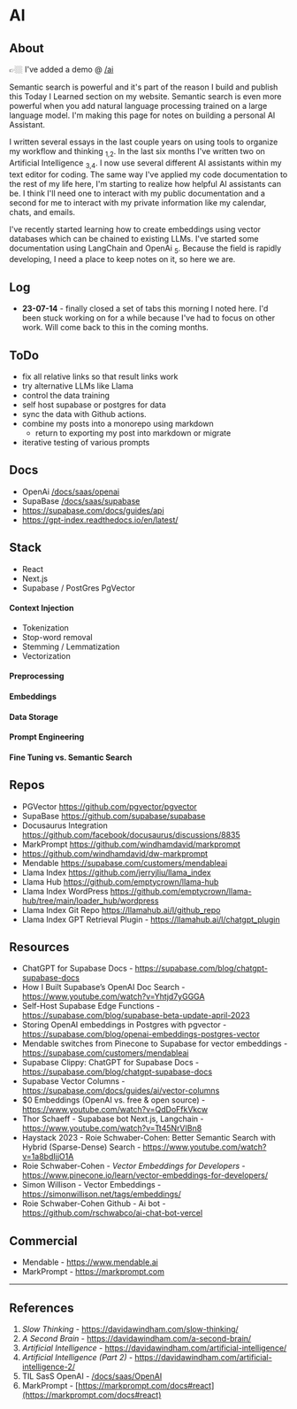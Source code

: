 # AI

## About

👉🏼 I've added a demo @ [/ai](/ai)

Semantic search is powerful and it's part of the reason I build and publish this Today I Learned section on my website. Semantic search is even more powerful when you add natural language processing trained on a large language model. I'm making this page for notes on building a personal AI Assistant. 

I written several essays in the last couple years on using tools to organize my workflow and thinking <sub>1,2</sub>. In the last six months I've written two on Artificial Intelligence <sub>3,4</sub>. I now use several different AI assistants within my text editor for coding. The same way I've applied my code documentation to the rest of my life here, I'm starting to realize how helpful AI assistants can be. I think I'll need one to interact with my public documentation and a second for me to interact with my private information like my calendar, chats, and emails.  

I've recently started learning how to create embeddings using vector databases which can be chained to existing LLMs. I've started some documentation using LangChain and OpenAi <sub>5</sub>. Because the field is rapidly developing, I need a place to keep notes on it, so here we are. 

## Log

- **23-07-14** - finally closed a set of tabs this morning I noted here. I'd been stuck working on for a while because I've had to focus on other work. Will come back to this in the coming months. 

## ToDo

- fix all relative links so that result links work
- try alternative LLMs like Llama
- control the data training 
- self host supabase or postgres for data
- sync the data with Github actions. 
- combine my posts into a monorepo using markdown
  - return to exporting my post into markdown or migrate
- iterative testing of various prompts

## Docs

- OpenAi [/docs/saas/openai](/docs/saas/openai)
- SupaBase [/docs/saas/supabase](/docs/saas/supabase)
- <https://supabase.com/docs/guides/api>
- <https://gpt-index.readthedocs.io/en/latest/>

## Stack

- React
- Next.js
- Supabase / PostGres PgVector

#### Context Injection

- Tokenization
- Stop-word removal
- Stemming / Lemmatization
- Vectorization

#### Preprocessing

#### Embeddings

#### Data Storage

#### Prompt Engineering

#### Fine Tuning vs. Semantic Search




## Repos 

- PGVector <https://github.com/pgvector/pgvector>
- SupaBase <https://github.com/supabase/supabase>
- Docusaurus Integration <https://github.com/facebook/docusaurus/discussions/8835>
- MarkPrompt <https://github.com/windhamdavid/markprompt>
- <https://github.com/windhamdavid/dw-markprompt>
- Mendable <https://supabase.com/customers/mendableai>
- Llama Index <https://github.com/jerryjliu/llama_index>
- Llama Hub <https://github.com/emptycrown/llama-hub>
- Llama Index WordPress <https://github.com/emptycrown/llama-hub/tree/main/loader_hub/wordpress>
- Llama Index Git Repo <https://llamahub.ai/l/github_repo>
- Llama Index GPT Retrieval Plugin - <https://llamahub.ai/l/chatgpt_plugin>


## Resources

- ChatGPT for Supabase Docs - <https://supabase.com/blog/chatgpt-supabase-docs>
- How I Built Supabase’s OpenAI Doc Search - <https://www.youtube.com/watch?v=Yhtjd7yGGGA>
- Self-Host Supabase Edge Functions - <https://supabase.com/blog/supabase-beta-update-april-2023>
- Storing OpenAI embeddings in Postgres with pgvector - <https://supabase.com/blog/openai-embeddings-postgres-vector>
- Mendable switches from Pinecone to Supabase for vector embeddings - <https://supabase.com/customers/mendableai>
- Supabase Clippy: ChatGPT for Supabase Docs - <https://supabase.com/blog/chatgpt-supabase-docs>
- Supabase Vector Columns - <https://supabase.com/docs/guides/ai/vector-columns>
- $0 Embeddings (OpenAI vs. free & open source) - <https://www.youtube.com/watch?v=QdDoFfkVkcw>
- Thor Schaeff - Supabase bot Next.js, Langchain - <https://www.youtube.com/watch?v=Tt45NrVIBn8>
- Haystack 2023 - Roie Schwaber-Cohen: Better Semantic Search with Hybrid (Sparse-Dense) Search - <https://www.youtube.com/watch?v=1a8bdIjjO1A>
- Roie Schwaber-Cohen - _Vector Embeddings for Developers_ - <https://www.pinecone.io/learn/vector-embeddings-for-developers/>
- Simon Willison - Vector Embeddings - <https://simonwillison.net/tags/embeddings/>
- Roie Schwaber-Cohen Github - Ai bot - <https://github.com/rschwabco/ai-chat-bot-vercel>



## Commercial

- Mendable - <https://www.mendable.ai>
- MarkPrompt - <https://markprompt.com>

---
## References

1. _Slow Thinking_ - <https://davidawindham.com/slow-thinking/>
2. _A Second Brain_ - <https://davidawindham.com/a-second-brain/>
3. _Artificial Intelligence_ - <https://davidawindham.com/artificial-intelligence/>
4. _Artificial Intelligence (Part 2)_ - <https://davidawindham.com/artificial-intelligence-2/>
5. TIL SasS OpenAI - [/docs/saas/OpenAI](/docs/saas/OpenAI)
6. MarkPrompt - [https://markprompt.com/docs#react](https://markprompt.com/docs#react)
